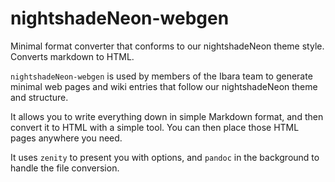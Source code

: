 # nightshadeNeon-webgen
Minimal format converter that conforms to our nightshadeNeon theme style. Converts markdown to HTML.

`nightshadeNeon-webgen` is used by members of the Ibara team to generate minimal web pages and wiki entries that follow our nightshadeNeon theme and structure.

It allows you to write everything down in simple Markdown format, and then convert it to HTML with a simple tool. You can then place those HTML pages anywhere you need.

It uses `zenity` to present you with options, and `pandoc` in the background to handle the file conversion.
